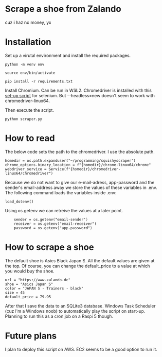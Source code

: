 # Scrape a shoe from Zalando
cuz i haz no money, yo


# Installation 
Set up a virutal environment and install the required packages.

```
python -m venv env

source env/bin/activate

pip install -r requirements.txt
```
Install Chromium. Can be run in WSL2. Chromedriver is installed with this [set-up script](https://github.com/rehanhaider/selenium-wsl2-ubuntu) for selenium.
But --headless=new doesn't seem to work with chromedriver-linux64.

Then execute the script. 
```
python scraper.py
```

# How to read
The below code sets the path to the chromedriver. I use the absolute path.
```
homedir = os.path.expanduser("~/programming/squishyscraper")
chrome_options.binary_location = f"{homedir}/chrome-linux64/chrome"
webdriver_service = Service(f"{homedir}/chromedriver-linux64/chromedriver")
```
Because we do not want to give our e-mail-adress, app-password and the sender's email-address
away we store the values of these variables in .env. The following command loads the variables inside .env: 
```
load_dotenv()
```
Using os.getenv we can retreive the values at a later point.
```
    sender = os.getenv("email-sender")
    receiver = os.getenv("email-receiver")
    password = os.getenv("app-password")
```

# How to scrape a shoe 
The default shoe is Asics Black Japan S. All the default values are given at the top.
Of course, you can change the default_price to a value at which you would buy the shoe.
```
url = "https://www.zalando.de"
shoe = "Asics Japan S"
color = "JAPAN S - Trainers - black"
size = 45
default_price = 79.95
```
After that I save the data to an SQLite3 database. Windows Task Scheduler (cuz I'm a Windows noob) to automatically play the script on start-up.
Planning to run this as a cron job on a Raspi 5 though.

# Future plans
I plan to deploy this script on AWS. EC2 seems to be a good option to run it.

